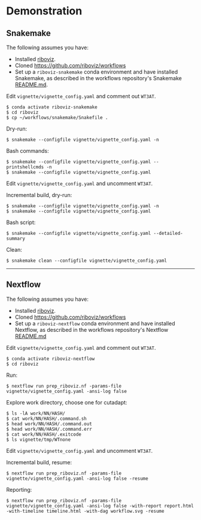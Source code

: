 # Demonstration

## Snakemake

The following assumes you have:

* Installed [riboviz](https://github.com/riboviz/riboviz).
* Cloned https://github.com/riboviz/workflows
* Set up a `riboviz-snakemake` conda environment and have installed Snakemake, as described in the workflows repository's Snakemake [README.md](https://github.com/riboviz/workflows/blob/master/snakemake/README.md).

Edit `vignette/vignette_config.yaml` and comment out `WT3AT`.

```console
$ conda activate riboviz-snakemake
$ cd riboviz
$ cp ~/workflows/snakemake/Snakefile .
```

Dry-run:

```console
$ snakemake --configfile vignette/vignette_config.yaml -n
```

Bash commands:

```console
$ snakemake --configfile vignette/vignette_config.yaml --printshellcmds -n
$ snakemake --configfile vignette/vignette_config.yaml
```

Edit `vignette/vignette_config.yaml` and uncomment `WT3AT`.

Incremental build, dry-run:

```console
$ snakemake --configfile vignette/vignette_config.yaml -n
$ snakemake --configfile vignette/vignette_config.yaml
```

Bash script:

```console
$ snakemake --configfile vignette/vignette_config.yaml --detailed-summary
```

Clean:

```console
$ snakemake clean --configfile vignette/vignette_config.yaml
```

---

## Nextflow

The following assumes you have:

* Installed [riboviz](https://github.com/riboviz/riboviz).
* Cloned https://github.com/riboviz/workflows
* Set up a `riboviz-nextflow` conda environment and have installed Nextflow, as described in the workflows repository's Nextflow [README.md](https://github.com/riboviz/workflows/blob/master/nextflow/README.md)

Edit `vignette/vignette_config.yaml` and comment out `WT3AT`.

```console
$ conda activate riboviz-nextflow
$ cd riboviz
```

Run:

```console
$ nextflow run prep_riboviz.nf -params-file vignette/vignette_config.yaml -ansi-log false
```

Explore work directory, choose one for cutadapt:

```console
$ ls -lA work/NN/HASH/
$ cat work/NN/HASH/.command.sh 
$ head work/NN/HASH/.command.out 
$ head work/NN/HASH/.command.err 
$ cat work/NN/HASH/.exitcode
$ ls vignette/tmp/WTnone
```

Edit `vignette/vignette_config.yaml` and uncomment `WT3AT`.

Incremental build, resume:

```console
$ nextflow run prep_riboviz.nf -params-file vignette/vignette_config.yaml -ansi-log false -resume
```

Reporting:

```console
$ nextflow run prep_riboviz.nf -params-file vignette/vignette_config.yaml -ansi-log false -with-report report.html -with-timeline timeline.html -with-dag workflow.svg -resume
```
